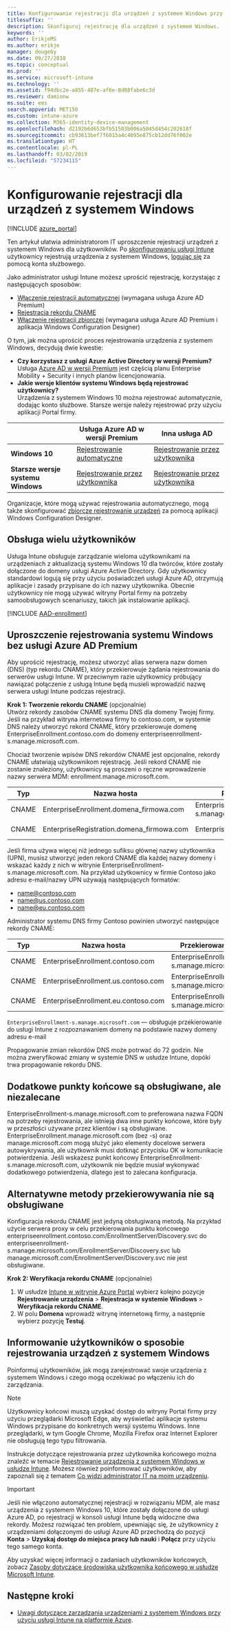 ```yaml
---
title: Konfigurowanie rejestracji dla urządzeń z systemem Windows przy użyciu usługi Microsoft Intune
titlesuffix: ''
description: Skonfiguruj rejestrację dla urządzeń z systemem Windows.
keywords: ''
author: ErikjeMS
ms.author: erikje
manager: dougeby
ms.date: 09/27/2018
ms.topic: conceptual
ms.prod: ''
ms.service: microsoft-intune
ms.technology: ''
ms.assetid: f94dbc2e-a855-487e-af6e-8d08fabe6c3d
ms.reviewer: damionw
ms.suite: ems
search.appverid: MET150
ms.custom: intune-azure
ms.collection: M365-identity-device-management
ms.openlocfilehash: d2192b6d653bfb51503b006a5045d454c202618f
ms.sourcegitcommit: cb93613bef7f6015a4c4095e875cb12dd76f002e
ms.translationtype: HT
ms.contentlocale: pl-PL
ms.lasthandoff: 03/02/2019
ms.locfileid: "57234115"
---
```

# <a name="set-up-enrollment-for-windows-devices"></a>Konfigurowanie rejestracji dla urządzeń z systemem Windows

[!INCLUDE [azure_portal](./includes/azure_portal.md)]

Ten artykuł ułatwia administratorom IT uproszczenie rejestracji urządzeń z systemem Windows dla użytkowników. Po [skonfigurowaniu usługi Intune](setup-steps.md) użytkownicy rejestrują urządzenia z systemem Windows, [logując się](https://docs.microsoft.com/intune-user-help/enroll-your-device-in-intune-windows) za pomocą konta służbowego.  

Jako administrator usługi Intune możesz uprościć rejestrację, korzystając z następujących sposobów:
- [Włączenie rejestracji automatycznej](#enable-windows-10-automatic-enrollment) (wymagana usługa Azure AD Premium)
- [Rejestracja rekordu CNAME](#simplify-windows-enrollment-without-azure-ad-premium)
- [Włączenie rejestracji zbiorczej](windows-bulk-enroll.md) (wymagana usługa Azure AD Premium i aplikacja Windows Configuration Designer)

O tym, jak można uprościć proces rejestrowania urządzenia z systemem Windows, decydują dwie kwestie:

- **Czy korzystasz z usługi Azure Active Directory w wersji Premium?** <br>Usługa [Azure AD w wersji Premium](https://docs.microsoft.com/azure/active-directory/active-directory-get-started-premium) jest częścią planu Enterprise Mobility + Security i innych planów licencjonowania.
- **Jakie wersje klientów systemu Windows będą rejestrować użytkownicy?** <br>Urządzenia z systemem Windows 10 można rejestrować automatycznie, dodając konto służbowe. Starsze wersje należy rejestrować przy użyciu aplikacji Portal firmy.

||**Usługa Azure AD w wersji Premium**|**Inna usługa AD**|
|----------|---------------|---------------|  
|**Windows 10**|[Rejestrowanie automatyczne](#enable-windows-10-automatic-enrollment) |[Rejestrowanie przez użytkownika](#enable-windows-enrollment-without-azure-ad-premium)|
|**Starsze wersje systemu Windows**|[Rejestrowanie przez użytkownika](#enable-windows-enrollment-without-azure-ad-premium)|[Rejestrowanie przez użytkownika](#enable-windows-enrollment-without-azure-ad-premium)|

Organizacje, które mogą używać rejestrowania automatycznego, mogą także skonfigurować [zbiorcze rejestrowanie urządzeń](windows-bulk-enroll.md) za pomocą aplikacji Windows Configuration Designer.

## <a name="multi-user-support"></a>Obsługa wielu użytkowników

Usługa Intune obsługuje zarządzanie wieloma użytkownikami na urządzeniach z aktualizacją systemu Windows 10 dla twórców, które zostały dołączone do domeny usługi Azure Active Directory. Gdy użytkownicy standardowi logują się przy użyciu poświadczeń usługi Azure AD, otrzymują aplikacje i zasady przypisane do ich nazwy użytkownika. Obecnie użytkownicy nie mogą używać witryny Portal firmy na potrzeby samoobsługowych scenariuszy, takich jak instalowanie aplikacji.

[!INCLUDE [AAD-enrollment](./includes/win10-automatic-enrollment-aad.md)]

## <a name="simplify-windows-enrollment-without-azure-ad-premium"></a>Uproszczenie rejestrowania systemu Windows bez usługi Azure AD Premium
Aby uprościć rejestrację, możesz utworzyć alias serwera nazw domen (DNS) (typ rekordu CNAME), który przekierowuje żądania rejestrowania do serwerów usługi Intune. W przeciwnym razie użytkownicy próbujący nawiązać połączenie z usługą Intune będą musieli wprowadzić nazwę serwera usługi Intune podczas rejestracji.

**Krok 1: Tworzenie rekordu CNAME** (opcjonalnie)<br>
Utwórz rekordy zasobów CNAME systemu DNS dla domeny Twojej firmy. Jeśli na przykład witryna internetowa firmy to contoso.com, w systemie DNS należy utworzyć rekord CNAME, który przekierowuje domenę EnterpriseEnrollment.contoso.com do domeny enterpriseenrollment-s.manage.microsoft.com.

Chociaż tworzenie wpisów DNS rekordów CNAME jest opcjonalne, rekordy CNAME ułatwiają użytkownikom rejestrację. Jeśli rekord CNAME nie zostanie znaleziony, użytkownicy są proszeni o ręczne wprowadzenie nazwy serwera MDM: enrollment.manage.microsoft.com.

|Typ|Nazwa hosta|Przekierowanie na|TTL|
|----------|---------------|---------------|---|
|CNAME|EnterpriseEnrollment.domena_firmowa.com|EnterpriseEnrollment-s.manage.microsoft.com| 1 godzina|
|CNAME|EnterpriseRegistration.domena_firmowa.com|EnterpriseRegistration.windows.net|1 godzina|

Jeśli firma używa więcej niż jednego sufiksu głównej nazwy użytkownika (UPN), musisz utworzyć jeden rekord CNAME dla każdej nazwy domeny i wskazać każdy z nich w witrynie EnterpriseEnrollment-s.manage.microsoft.com. Na przykład użytkownicy w firmie Contoso jako adresu e-mail/nazwy UPN używają następujących formatów:

- name@contoso.com
- name@us.contoso.com
- name@eu.contoso.com

Administrator systemu DNS firmy Contoso powinien utworzyć następujące rekordy CNAME:

|Typ|Nazwa hosta|Przekierowanie na|TTL|  
|----------|---------------|---------------|---|
|CNAME|EnterpriseEnrollment.contoso.com|EnterpriseEnrollment-s.manage.microsoft.com|1 godzina|
|CNAME|EnterpriseEnrollment.us.contoso.com|EnterpriseEnrollment-s.manage.microsoft.com|1 godzina|
|CNAME|EnterpriseEnrollment.eu.contoso.com|EnterpriseEnrollment-s.manage.microsoft.com| 1 godzina|

`EnterpriseEnrollment-s.manage.microsoft.com` — obsługuje przekierowanie do usługi Intune z rozpoznawaniem domeny na podstawie nazwy domeny adresu e-mail

Propagowanie zmian rekordów DNS może potrwać do 72 godzin. Nie można zweryfikować zmiany w systemie DNS w usłudze Intune, dopóki trwa propagowanie rekordu DNS.

## <a name="additional-endpoints-are-supported-but-not-recommended"></a>Dodatkowe punkty końcowe są obsługiwane, ale niezalecane
EnterpriseEnrollment-s.manage.microsoft.com to preferowana nazwa FQDN na potrzeby rejestrowania, ale istnieją dwa inne punkty końcowe, które były w przeszłości używane przez klientów i są obsługiwane. EnterpriseEnrollment.manage.microsoft.com (bez -s) oraz manage.microsoft.com mogą służyć jako elementy docelowe serwera autowykrywania, ale użytkownik musi dotknąć przycisku OK w komunikacie potwierdzenia. Jeśli wskażesz punkt końcowy EnterpriseEnrollment-s.manage.microsoft.com, użytkownik nie będzie musiał wykonywać dodatkowego potwierdzenia, dlatego jest to zalecana konfiguracja.

## <a name="alternate-methods-of-redirection-are-not-supported"></a>Alternatywne metody przekierowywania nie są obsługiwane
Konfiguracja rekordu CNAME jest jedyną obsługiwaną metodą. Na przykład użycie serwera proxy w celu przekierowania punktu końcowego enterpriseenrollment.contoso.com/EnrollmentServer/Discovery.svc do enterpriseenrollment-s.manage.microsoft.com/EnrollmentServer/Discovery.svc lub manage.microsoft.com/EnrollmentServer/Discovery.svc nie jest obsługiwane.

**Krok 2: Weryfikacja rekordu CNAME** (opcjonalnie)<br>
1. W usłudze [Intune w witrynie Azure Portal](https://aka.ms/intuneportal) wybierz kolejno pozycje **Rejestrowanie urządzenia**  >  **Rejestracja w systemie Windows**  >  **Weryfikacja rekordu CNAME**.
2. W polu **Domena** wprowadź witrynę internetową firmy, a następnie wybierz pozycję **Testuj**.

## <a name="tell-users-how-to-enroll-windows-devices"></a>Informowanie użytkowników o sposobie rejestrowania urządzeń z systemem Windows
Poinformuj użytkowników, jak mogą zarejestrować swoje urządzenia z systemem Windows i czego mogą oczekiwać po włączeniu ich do zarządzania.

> [!NOTE]
> Użytkownicy końcowi muszą uzyskać dostęp do witryny Portal firmy przy użyciu przeglądarki Microsoft Edge, aby wyświetlać aplikacje systemu Windows przypisane do konkretnych wersji systemu Windows. Inne przeglądarki, w tym Google Chrome, Mozilla Firefox oraz Internet Explorer nie obsługują tego typu filtrowania.

Instrukcje dotyczące rejestrowania przez użytkownika końcowego można znaleźć w temacie [Rejestrowanie urządzenia z systemem Windows w usłudze Intune](https://docs.microsoft.com/intune-user-help/enroll-your-device-in-intune-windows). Możesz również poinformować użytkowników, aby zapoznali się z tematem [Co widzi administrator IT na moim urządzeniu](https://docs.microsoft.com/intune-user-help/what-can-your-it-administrator-see-when-you-enroll-your-device-in-intune-windows).

>[!IMPORTANT]
> Jeśli nie włączono automatycznej rejestracji w rozwiązaniu MDM, ale masz urządzenia z systemem Windows 10, które zostały dołączone do usługi Azure AD, po rejestracji w konsoli usługi Intune będą widoczne dwa rekordy. Możesz rozwiązać ten problem, upewniając się, że użytkownicy z urządzeniami dołączonymi do usługi Azure AD przechodzą do pozycji **Konta** > **Uzyskaj dostęp do miejsca pracy lub nauki** i **Połącz** przy użyciu tego samego konta. 

Aby uzyskać więcej informacji o zadaniach użytkowników końcowych, zobacz [Zasoby dotyczące środowiska użytkownika końcowego w usłudze Microsoft Intune](end-user-educate.md).

## <a name="next-steps"></a>Następne kroki

- [Uwagi dotyczące zarządzania urządzeniami z systemem Windows przy użyciu usługi Intune na platformie Azure](intune-legacy-pc-client.md).
